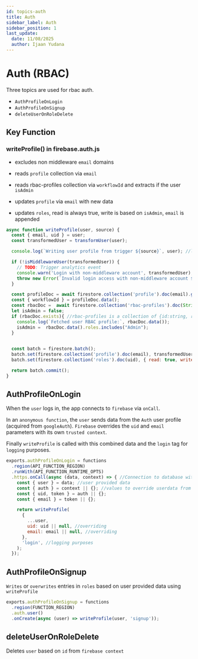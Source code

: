 ```yaml
---
id: topics-auth
title: Auth
sidebar_label: Auth
sidebar_position: 1
last_update:
  date: 11/08/2025
  author: Ijaan Yudana
---
```


# Auth (RBAC)

Three topics are used for rbac auth.

- `AuthProfileOnLogin`
- `AuthProfileOnSignup`
- `deleteUserOnRoleDelete`

## Key Function

### writeProfile() in firebase.auth.js

- excludes non middleware `email` domains

- reads `profile` collection via `email`
- reads rbac-profiles collection via `workflowId` and extracts if the user `isAdmin`

- updates `profile` via `email` with new data
- updates `roles`, read is always true, write is based on `isAdmin`, `email` is appended

```js
async function writeProfile(user, source) {
  const { email, uid } = user;
  const transformedUser = transformUser(user);

  console.log(`Writing user profile from trigger ${source}`, user); //log

  if (!isMiddlewareUser(transformedUser)) {
    // TODO: Trigger analytics event
    console.warn('Login with non-middleware account', transformedUser);
    throw new Error(`Invalid login access with non-middleware account ${JSON.stringify(transformedUser)}`);
  }

  const profileDoc = await firestore.collection('profile').doc(email).get();
  const { workflowId } = profileDoc.data();
  const rbacDoc =  await firestore.collection('rbac-profiles').doc(String(workflowId)).get(); 
  let isAdmin = false;
  if (rbacDoc.exists){ //rbac-profiles is a collection of {id:string, roles: {map}}
    console.log(`Fetched user RBAC profile:`, rbacDoc.data());
    isAdmin =  rbacDoc.data().roles.includes("Admin");
  }
    

  const batch = firestore.batch();
  batch.set(firestore.collection('profile').doc(email), transformedUser, { merge: true }); 
  batch.set(firestore.collection('roles').doc(uid), { read: true, write: isAdmin, email }, { merge: true }); //give read/write perms

  return batch.commit();
}
```

## AuthProfileOnLogin

When the `user` logs in, the app connects to `firebase` via `onCall`. 

In an `anonymous function`, the `user` sends data from the `Auth` user profile (acquired from `googleAuth`). `Firebase` overrides the `uid` and `email` parameters with its own `trusted context`.

Finally `writeProfile` is called with this combined data and the `login` tag for `logging` purposes.

```js
exports.authProfileOnLogin = functions
  .region(API_FUNCTION_REGION)
  .runWith(API_FUNCTION_RUNTIME_OPTS)
  .https.onCall(async (data, context) => { //Connection to database with Auth profile data and firebase context
    const { user } = data; //user provided data
    const { auth } = context || {}; //values to override userdata from firebase context
    const { uid, token } = auth || {};
    const { email } = token || {};

    return writeProfile(
      {
        ...user,
        uid: uid || null, //overriding
        email: email || null, //overriding
      },
      'login', //logging purposes
    );
  });
```

## AuthProfileOnSignup

`Writes` or `overwrites` entries in `roles` based on user provided data using `writeProfile`

```js
exports.authProfileOnSignup = functions
  .region(FUNCTION_REGION)
  .auth.user()
  .onCreate(async (user) => writeProfile(user, 'signup'));
```

## deleteUserOnRoleDelete

Deletes `user` based on `id` from `firebase context`
